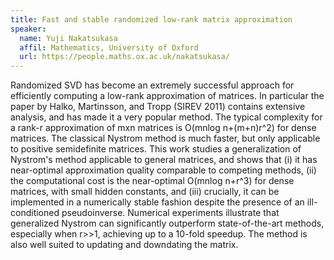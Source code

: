 ```yaml
---
title: Fast and stable randomized low-rank matrix approximation
speaker: 
  name: Yuji Nakatsukasa
  affil: Mathematics, University of Oxford
  url: https://people.maths.ox.ac.uk/nakatsukasa/
---
```


Randomized SVD has become an extremely successful approach for efficiently computing a low-rank approximation of matrices. In particular the paper by Halko, Martinsson, and Tropp (SIREV 2011) contains extensive analysis, and has made it a very popular method. The typical complexity for a rank-r approximation of mxn matrices is O(mnlog n+(m+n)r^2) for dense matrices. The classical Nystrom method is much faster, but only applicable to positive semidefinite matrices. This work studies a generalization of Nystrom's method applicable to general matrices, and shows that (i) it has near-optimal approximation quality comparable to competing methods, (ii) the computational cost is the near-optimal O(mnlog n+r^3) for dense matrices, with small hidden constants, and (iii) crucially, it can be implemented in a numerically stable fashion despite the presence of an ill-conditioned pseudoinverse. Numerical experiments illustrate that generalized Nystrom can significantly outperform state-of-the-art methods, especially when r>>1, achieving up to a 10-fold speedup. The method is also well suited to updating and downdating the matrix. 

